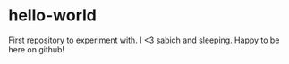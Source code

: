 # hello-world
First repository to experiment with.
I <3 sabich and sleeping. Happy to be here on github! 
